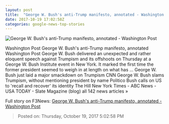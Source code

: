```yaml
---
layout: post
title:  "George W. Bush's anti-Trump manifesto, annotated - Washington Post"
date: 2017-10-19 17:02:58Z
categories: google-news-top-stories
---
```


![George W. Bush's anti-Trump manifesto, annotated - Washington Post](https://img.washingtonpost.com/rf/image_1484w/2010-2019/WashingtonPost/2017/10/19/National-Politics/Videos/Images/t_1508431251743_name_Bush_Center_Forum_04017_a01f5.jpg?t=20170517)

Washington Post George W. Bush's anti-Trump manifesto, annotated Washington Post George W. Bush delivered an unexpected and rather eloquent speech against Trumpism and its offshoots on Thursday at a George W. Bush Institute event in New York. It marked the first time the former president seemed to weigh in at length on what has ... George W. Bush just laid a major smackdown on Trumpism CNN George W. Bush slams Trumpism, without mentioning president by name Politico Bush calls on US to 'recall and recover' its identity The Hill New York Times - ABC News - USA TODAY - Slate Magazine (blog) all 142 news articles »


Full story on F3News: [George W. Bush's anti-Trump manifesto, annotated - Washington Post](http://www.f3nws.com/n/dnzxjG)

> Posted on: Thursday, October 19, 2017 5:02:58 PM
